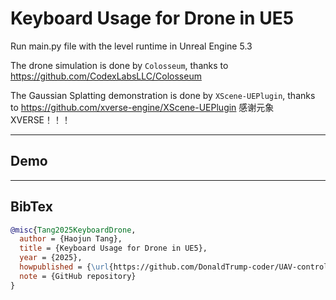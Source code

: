 # Keyboard Usage for Drone in UE5
Run main.py file with the level runtime in Unreal Engine 5.3

The drone simulation is done by `Colosseum`, thanks to https://github.com/CodexLabsLLC/Colosseum

The Gaussian Splatting demonstration is done by `XScene-UEPlugin`, thanks to https://github.com/xverse-engine/XScene-UEPlugin   感谢元象XVERSE！！！

---
## Demo
---
## BibTex
```bibtex
@misc{Tang2025KeyboardDrone,
  author = {Haojun Tang},
  title = {Keyboard Usage for Drone in UE5},
  year = {2025},
  howpublished = {\url{https://github.com/DonaldTrump-coder/UAV-controlling-in-UE5}},
  note = {GitHub repository}
}